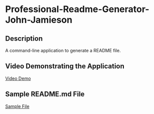 # Professional-Readme-Generator-John-Jamieson

## Description

A command-line application to generate a README file.

## Video Demonstrating the Application

[Video Demo](https://drive.google.com/file/d/1HIOsGpdhb1-M9YErgJFT7N5DLc2aJ_Xk/view)

## Sample README.md File

[Sample File](./Output/Best-Project.md)